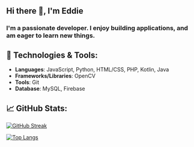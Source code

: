 ## Hi there 👋, I'm Eddie
### I'm a passionate developer. I enjoy building applications, and am eager to learn new things.

## 🔧 Technologies & Tools:
- **Languages**: JavaScript, Python, HTML/CSS, PHP, Kotlin, Java
- **Frameworks/Libraries**: OpenCV
- **Tools**: Git
- **Database**: MySQL, Firebase

## 📈 GitHub Stats:
[![GitHub Streak](https://eddead.vercel.app/api?user=Eddead&theme=vue-dark&count_private=true)](https://git.io/streak-stats)

[![Top Langs](https://github-readme-stats-lyart-zeta-54.vercel.app/api/top-langs/?username=Eddead&layout=donut&theme=tokyonight&langs_count=8)](https://github.com/anuraghazra/github-readme-stats)

